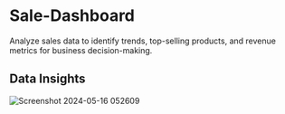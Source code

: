 # Sale-Dashboard
Analyze sales data to identify trends, top-selling products, and revenue metrics for  business decision-making.

## Data Insights
![Screenshot 2024-05-16 052609](https://github.com/Motjiang/Sale-Dashboard/assets/114883452/e6482768-b434-4c33-8139-4e347aa883d3)

